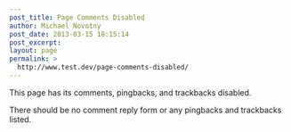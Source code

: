 ```yaml
---
post_title: Page Comments Disabled
author: Michael Novotny
post_date: 2013-03-15 18:15:14
post_excerpt:
layout: page
permalink: >
  http://www.test.dev/page-comments-disabled/
---
```

This page has its comments, pingbacks, and trackbacks disabled.

There should be no comment reply form or any pingbacks and trackbacks listed.